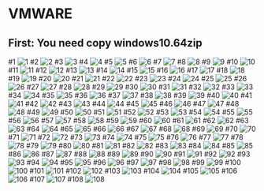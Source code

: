 VMWARE
====
First: You need copy windows10.64zip
---
#1
![1](VMWARE/1.png)
#2
![2](VMWARE/2.png)
#3
![3](VMWARE/3.PNG)
#4
![4](VMWARE/4.png)
#5
![5](VMWARE/5.png)
#6
![6](VMWARE/6.png)
#7
![7](VMWARE/7.PNG)
#8
![8](VMWARE/8.png)
#9
![9](VMWARE/9.png)
#10
![10](VMWARE/10.png)
#11
![11](VMWARE/11.PNG)
#12
![12](VMWARE/12.png)
#13
![13](VMWARE/13.png)
#14
![14](vmware/14.png)
#15
![15](VMWARE/15.PNG)
#16
![16](VMWARE/16.png)
#17
![17](VMWARE/17.png)
#18
![18](VMWARE/18.png)
#19
![19](VMWARE/19.PNG)
#20
![20](VMWARE/20.jpg)
#21
![21](VMWARE/21.png)
#22
![22](VMWARE/22.png)
#23
![23](VMWARE/23.PNG)
#24
![24](VMWARE/24.jpg)
#25
![25](VMWARE/25.jpg)
#26
![26](VMWARE/26.png)
#27
![27](VMWARE/27.PNG)
#28
![28](VMWARE/28.png)
#29
![29](VMWARE/29.png)
#30
![30](VMWARE/30.png)
#31
![31](VMWARE/31.PNG)
#32
![32](VMWARE/32.png)
#33
![33](VMWARE/33.png)
#34
![34](VMWARE/34.PNG)
#35
![35](VMWARE/35.jpg)
#36
![36](VMWARE/36.png)
#37
![37](VMWARE/37.png)
#38
![38](VMWARE/38.PNG)
#39
![39](VMWARE/39.jpg)
#40
![40](VMWARE/40.jpg)
#41
![41](VMWARE/41.png)
#42
![42](VMWARE/42.PNG)
#43
![43](VMWARE/43.png)
#44
![44](VMWARE/44.png)
#45
![45](VMWARE/45.png)
#46
![46](VMWARE/46.PNG)
#47
![47](VMWARE/47.png)
#48
![48](VMWARE/48.jpg)
#49
![49](VMWARE/49.jpg)
#50
![50](VMWARE/50.PNG)
#51
![51](VMWARE/51.png)
#52
![52](VMWARE/52.png)
#53
![53](VMWARE/53.png)
#54
![54](VMWARE/54.jpg)
#55
![55](VMWARE/55.png)
#56
![56](VMWARE/56.png)
#57
![57](VMWARE/57.png)
#58
![58](VMWARE/58.png)
#59
![59](VMWARE/59.PNG)
#60
![60](VMWARE/60.jpg)
#61
![61](VMWARE/61.png)
#62
![62](VMWARE/62.jpg)
#63
![63](VMWARE/63.png)
#64
![64](VMWARE/64.jpg)
#65
![65](VMWARE/65.jpg)
#66
![66](VMWARE/66.PNG)
#67
![67](VMWARE/67.jpg)
#68
![68](VMWARE/68.png)
#69
![69](VMWARE/69.png)
#70
![70](VMWARE/70.PNG)
#71
![71](VMWARE/71.png)
#72
![72](VMWARE/72.png)
#73
![73](VMWARE/73.png)
#74
![74](VMWARE/74.PNG)
#75
![75](VMWARE/75.jpg)
#76
![76](VMWARE/76.png)
#77
![77](VMWARE/77.jpg)
#78
![78](VMWARE/78.PNG)
#79
![79](VMWARE/79.jpg)
#80
![80](VMWARE/80.jpg)
#81
![81](VMWARE/81.png)
#82
![82](VMWARE/82.jpG)
#83
![83](VMWARE/83.png)
#84
![84](VMWARE/84.png)
#85
![85](VMWARE/85.png)
#86
![86](VMWARE/86.jpg)
#87
![87](VMWARE/87.jpg)
#88
![88](VMWARE/88.jpg)
#89
![89](VMWARE/89.jpg)
#90
![90](VMWARE/90.png)
#91
![91](VMWARE/91.png)
#92
![92](VMWARE/92.png)
#93
![93](VMWARE/93.png)
#94
![94](VMWARE/94.PNG)
#95
![95](VMWARE/95.png)
#96
![96](VMWARE/96.png)
#97
![97](VMWARE/97.png)
#98
![98](VMWARE/98.PNG)
#99
![99](VMWARE/99.png)
#100
![100](VMWARE/100.png)
#101
![101](VMWARE/101.png)
#102
![102](VMWARE/102.PNG)
#103
![103](VMWARE/103.png)
#104
![104](VMWARE/104.png)
#105
![105](VMWARE/105.png)
#106
![106](VMWARE/106.PNG)
#107
![107](VMWARE/107.png)
#108
![108](VMWARE/108.png)
